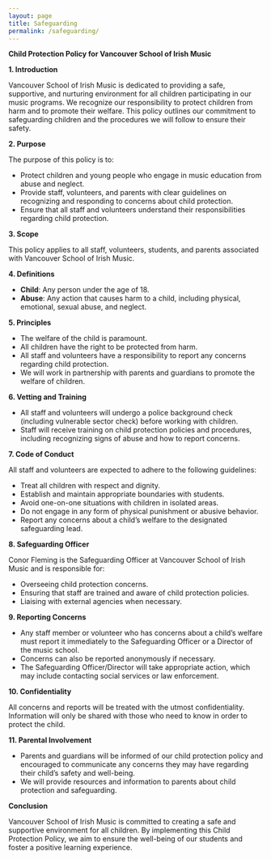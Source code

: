 ```yaml
---
layout: page
title: Safeguarding
permalink: /safeguarding/
---
```


**Child Protection Policy for Vancouver School of Irish Music**

**1. Introduction**

Vancouver School of Irish Music is dedicated to providing a safe, supportive, and nurturing environment for all children participating in our music programs. We recognize our responsibility to protect children from harm and to promote their welfare. This policy outlines our commitment to safeguarding children and the procedures we will follow to ensure their safety.

**2. Purpose**

The purpose of this policy is to:
- Protect children and young people who engage in music education from abuse and neglect.
- Provide staff, volunteers, and parents with clear guidelines on recognizing and responding to concerns about child protection.
- Ensure that all staff and volunteers understand their responsibilities regarding child protection.

**3. Scope**

This policy applies to all staff, volunteers, students, and parents associated with Vancouver School of Irish Music.

**4. Definitions**

- **Child**: Any person under the age of 18.
- **Abuse**: Any action that causes harm to a child, including physical, emotional, sexual abuse, and neglect.

**5. Principles**

- The welfare of the child is paramount.
- All children have the right to be protected from harm.
- All staff and volunteers have a responsibility to report any concerns regarding child protection.
- We will work in partnership with parents and guardians to promote the welfare of children.

**6. Vetting and Training**

- All staff and volunteers will undergo a police background check (including vulnerable sector check) before working with children.
- Staff will receive training on child protection policies and procedures, including recognizing signs of abuse and how to report concerns.

**7. Code of Conduct**

All staff and volunteers are expected to adhere to the following guidelines:
- Treat all children with respect and dignity.
- Establish and maintain appropriate boundaries with students.
- Avoid one-on-one situations with children in isolated areas.
- Do not engage in any form of physical punishment or abusive behavior.
- Report any concerns about a child’s welfare to the designated safeguarding lead.

**8. Safeguarding Officer**

Conor Fleming is the Safeguarding Officer at Vancouver School of Irish Music and is responsible for:
- Overseeing child protection concerns.
- Ensuring that staff are trained and aware of child protection policies.
- Liaising with external agencies when necessary.

**9. Reporting Concerns**

- Any staff member or volunteer who has concerns about a child’s welfare must report it immediately to the Safeguarding Officer or a Director of the music school.
- Concerns can also be reported anonymously if necessary.
- The Safeguarding Officer/Director will take appropriate action, which may include contacting social services or law enforcement.

**10. Confidentiality**

All concerns and reports will be treated with the utmost confidentiality. Information will only be shared with those who need to know in order to protect the child.

**11. Parental Involvement**

- Parents and guardians will be informed of our child protection policy and encouraged to communicate any concerns they may have regarding their child’s safety and well-being.
- We will provide resources and information to parents about child protection and safeguarding.

**Conclusion**

Vancouver School of Irish Music is committed to creating a safe and supportive environment for all children. By implementing this Child Protection Policy, we aim to ensure the well-being of our students and foster a positive learning experience.
